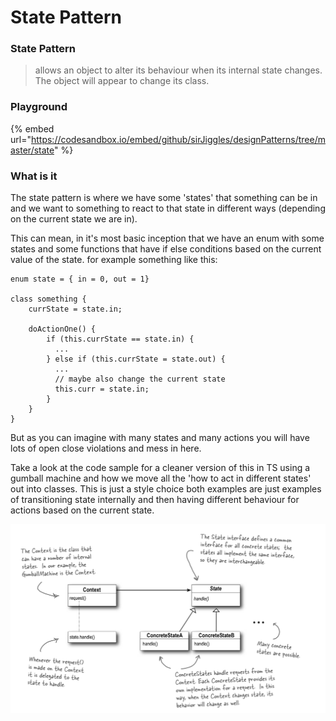 # State Pattern

### State Pattern

> allows an object to alter its behaviour when its internal state changes. The object will appear to change its class.

### Playground

{% embed url="https://codesandbox.io/embed/github/sirJiggles/designPatterns/tree/master/state" %}

### What is it

The state pattern is where we have some 'states' that something can be in and we want to something to react to that state in different ways \(depending on the current state we are in\).

This can mean, in it's most basic inception that we have an enum with some states and some functions that have if else conditions based on the current value of the state. for example something like this:

```text
enum state = { in = 0, out = 1}

class something {
    currState = state.in;
    
    doActionOne() {
        if (this.currState == state.in) {
          ...
        } else if (this.currState = state.out) {
          ...
          // maybe also change the current state
          this.curr = state.in;
        }
    }
}
```

But as you can imagine with many states and many actions you will have lots of open close violations and mess in here.

Take a look at the code sample for a cleaner version of this in TS using a gumball machine and how we move all the 'how to act in different states' out into classes. This is just a style choice both examples are just examples of transitioning state internally and then having different behaviour for actions based on the current state.

![](.gitbook/assets/screenshot-2019-10-06-at-21.47.07.png)



